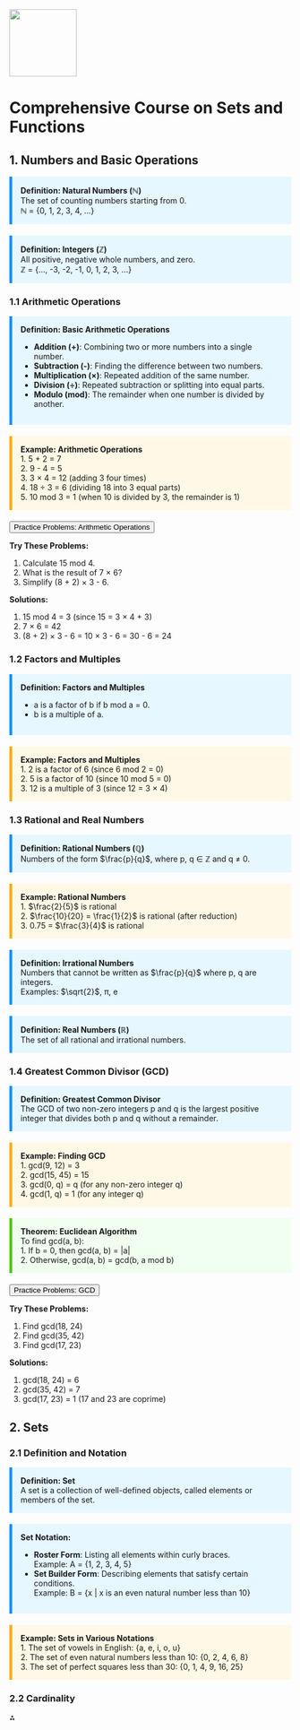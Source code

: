 <img src="https://r2cdn.perplexity.ai/pplx-full-logo-primary-dark%402x.png" class="logo" width="120"/>

# Comprehensive Course on Sets and Functions

## 1. Numbers and Basic Operations

<div style="background-color: #e6f7ff; padding: 15px; border-left: 5px solid #1890ff; margin-bottom: 20px;">
<strong>Definition: Natural Numbers (ℕ)</strong><br>
The set of counting numbers starting from 0.<br>
ℕ = {0, 1, 2, 3, 4, ...}
</div>
<div style="background-color: #e6f7ff; padding: 15px; border-left: 5px solid #1890ff; margin-bottom: 20px;">
<strong>Definition: Integers (ℤ)</strong><br>
All positive, negative whole numbers, and zero.<br>
ℤ = {..., -3, -2, -1, 0, 1, 2, 3, ...}
</div>

### 1.1 Arithmetic Operations

<div style="background-color: #e6f7ff; padding: 15px; border-left: 5px solid #1890ff; margin-bottom: 20px;">
<strong>Definition: Basic Arithmetic Operations</strong>
<ul>
<li><strong>Addition (+)</strong>: Combining two or more numbers into a single number.</li>
<li><strong>Subtraction (-)</strong>: Finding the difference between two numbers.</li>
<li><strong>Multiplication (×)</strong>: Repeated addition of the same number.</li>
<li><strong>Division (÷)</strong>: Repeated subtraction or splitting into equal parts.</li>
<li><strong>Modulo (mod)</strong>: The remainder when one number is divided by another.</li>
</ul>
</div>
<div style="background-color: #fff8e6; padding: 15px; border-left: 5px solid #faad14; margin-bottom: 20px;">
<strong>Example: Arithmetic Operations</strong><br>
1. 5 + 2 = 7<br>
2. 9 - 4 = 5<br>
3. 3 × 4 = 12 (adding 3 four times)<br>
4. 18 ÷ 3 = 6 (dividing 18 into 3 equal parts)<br>
5. 10 mod 3 = 1 (when 10 is divided by 3, the remainder is 1)
</div>
<button type="button" class="collapsible">Practice Problems: Arithmetic Operations</button>

<div class="content">
<p><strong>Try These Problems:</strong></p>
<ol>
  <li>Calculate 15 mod 4.</li>
  <li>What is the result of 7 × 6?</li>
  <li>Simplify (8 + 2) × 3 - 6.</li>
</ol>

<p><strong>Solutions:</strong></p>
<ol>
  <li>15 mod 4 = 3 (since 15 = 3 × 4 + 3)</li>
  <li>7 × 6 = 42</li>
  <li>(8 + 2) × 3 - 6 = 10 × 3 - 6 = 30 - 6 = 24</li>
</ol>
</div>

### 1.2 Factors and Multiples

<div style="background-color: #e6f7ff; padding: 15px; border-left: 5px solid #1890ff; margin-bottom: 20px;">
<strong>Definition: Factors and Multiples</strong><br>
<ul>
<li>a is a factor of b if b mod a = 0.</li>
<li>b is a multiple of a.</li>
</ul>
</div>
<div style="background-color: #fff8e6; padding: 15px; border-left: 5px solid #faad14; margin-bottom: 20px;">
<strong>Example: Factors and Multiples</strong><br>
1. 2 is a factor of 6 (since 6 mod 2 = 0)<br>
2. 5 is a factor of 10 (since 10 mod 5 = 0)<br>
3. 12 is a multiple of 3 (since 12 = 3 × 4)
</div>

### 1.3 Rational and Real Numbers

<div style="background-color: #e6f7ff; padding: 15px; border-left: 5px solid #1890ff; margin-bottom: 20px;">
<strong>Definition: Rational Numbers (ℚ)</strong><br>
Numbers of the form $\frac{p}{q}$, where p, q ∈ ℤ and q ≠ 0.
</div>
<div style="background-color: #fff8e6; padding: 15px; border-left: 5px solid #faad14; margin-bottom: 20px;">
<strong>Example: Rational Numbers</strong><br>
1. $\frac{2}{5}$ is rational<br>
2. $\frac{10}{20} = \frac{1}{2}$ is rational (after reduction)<br>
3. 0.75 = $\frac{3}{4}$ is rational
</div>
<div style="background-color: #e6f7ff; padding: 15px; border-left: 5px solid #1890ff; margin-bottom: 20px;">
<strong>Definition: Irrational Numbers</strong><br>
Numbers that cannot be written as $\frac{p}{q}$ where p, q are integers.<br>
Examples: $\sqrt{2}$, π, e
</div>
<div style="background-color: #e6f7ff; padding: 15px; border-left: 5px solid #1890ff; margin-bottom: 20px;">
<strong>Definition: Real Numbers (ℝ)</strong><br>
The set of all rational and irrational numbers.
</div>

### 1.4 Greatest Common Divisor (GCD)

<div style="background-color: #e6f7ff; padding: 15px; border-left: 5px solid #1890ff; margin-bottom: 20px;">
<strong>Definition: Greatest Common Divisor</strong><br>
The GCD of two non-zero integers p and q is the largest positive integer that divides both p and q without a remainder.
</div>
<div style="background-color: #fff8e6; padding: 15px; border-left: 5px solid #faad14; margin-bottom: 20px;">
<strong>Example: Finding GCD</strong><br>
1. gcd(9, 12) = 3<br>
2. gcd(15, 45) = 15<br>
3. gcd(0, q) = q (for any non-zero integer q)<br>
4. gcd(1, q) = 1 (for any integer q)
</div>
<div style="background-color: #f0fff0; padding: 15px; border-left: 5px solid #52c41a; margin-bottom: 20px;">
<strong>Theorem: Euclidean Algorithm</strong><br>
To find gcd(a, b):<br>
1. If b = 0, then gcd(a, b) = |a|<br>
2. Otherwise, gcd(a, b) = gcd(b, a mod b)
</div>
<button type="button" class="collapsible">Practice Problems: GCD</button>

<div class="content">
<p><strong>Try These Problems:</strong></p>
<ol>
  <li>Find gcd(18, 24)</li>
  <li>Find gcd(35, 42)</li>
  <li>Find gcd(17, 23)</li>
</ol>

<p><strong>Solutions:</strong></p>
<ol>
  <li>gcd(18, 24) = 6</li>
  <li>gcd(35, 42) = 7</li>
  <li>gcd(17, 23) = 1 (17 and 23 are coprime)</li>
</ol>
</div>

## 2. Sets

### 2.1 Definition and Notation

<div style="background-color: #e6f7ff; padding: 15px; border-left: 5px solid #1890ff; margin-bottom: 20px;">
<strong>Definition: Set</strong><br>
A set is a collection of well-defined objects, called elements or members of the set.
</div>
<div style="background-color: #e6f7ff; padding: 15px; border-left: 5px solid #1890ff; margin-bottom: 20px;">
<strong>Set Notation:</strong>
<ul>
<li><strong>Roster Form</strong>: Listing all elements within curly braces.<br>
Example: A = {1, 2, 3, 4, 5}</li>
<li><strong>Set Builder Form</strong>: Describing elements that satisfy certain conditions.<br>
Example: B = {x | x is an even natural number less than 10}</li>
</ul>
</div>
<div style="background-color: #fff8e6; padding: 15px; border-left: 5px solid #faad14; margin-bottom: 20px;">
<strong>Example: Sets in Various Notations</strong><br>
1. The set of vowels in English: {a, e, i, o, u}<br>
2. The set of even natural numbers less than 10: {0, 2, 4, 6, 8}<br>
3. The set of perfect squares less than 30: {0, 1, 4, 9, 16, 25}
</div>

### 2.2 Cardinality

<div style="

<div style="text-align: center">⁂</div>

[^1]: M1_VOL1_SETS-FUNCTIONS.pdf

[^2]: https://www.math.ucdavis.edu/~hunter/intro_analysis_pdf/ch1.pdf

[^3]: https://byjus.com/maths/sets-questions/

[^4]: https://www.w3schools.com/howto/howto_js_collapsible.asp

[^5]: https://www.avepoint.com/blog/sharepoint-hybrid/sharepoint-site-ux

[^6]: https://byjus.com/maths/venn-diagrams/

[^7]: https://www.cuemath.com/learn/mathematics/functions-mapping-diagram/

[^8]: https://www.youtube.com/watch?v=WHfef-NghN8

[^9]: https://math4cs.university/notes/01-sets_relations_functions/

[^10]: https://testbook.com/objective-questions/mcq-on-set-theory-and-types-of-sets--5eea6a1439140f30f369f22a

[^11]: https://testbook.com/objective-questions/mcq-on-functions--5eea6a0a39140f30f369dc86

[^12]: https://byjus.com/maths/sets/

[^13]: https://www.uwindsor.ca/drupal/367/creating-collapsible-content

[^14]: https://www.cuemath.com/algebra/venn-diagram/

[^15]: https://www.learncbse.in/relationship-in-sets-using-venn-diagram/

[^16]: https://www.tutorialspoint.com/discrete_mathematics/discrete_mathematics_venn_diagrams_on_sets.htm

[^17]: https://www.youtube.com/watch?v=y6L1fQA5yc0

[^18]: https://byjus.com/jee/sets-relations-and-functions-previous-year-questions-with-solutions/

[^19]: https://www.youtube.com/watch?v=upt6qOXMSpY

[^20]: https://onlineexammaker.com/kb/30-user-interface-quiz-questions-and-answers/

[^21]: https://tentotwelvemath.com/interactive/interactive-math-quizzes/

[^22]: https://www.khanacademy.org/math/class-12-bridge/x09646558c1ff0797:set-theory/x09646558c1ff0797:functions/quiz/x09646558c1ff0797:set-theory-quiz-2

[^23]: https://ocw.mit.edu/courses/18-s996-category-theory-for-scientists-spring-2013/7cb36ef846a0cff84b34cda2e7742122_MIT18_S996S13_chapter2.pdf

[^24]: https://www.goclasses.in/courses/63f9aa9be4b0a8a370cfb0ad

[^25]: https://www.overleaf.com/learn/latex/Theorems_and_proofs

[^26]: https://www.youtube.com/watch?v=8iMIOH3-gXI

[^27]: https://www.cs.cornell.edu/~rafael/discmath.pdf

[^28]: https://dev.to/jordanfinners/creating-a-collapsible-section-with-nothing-but-html-4ip9

[^29]: https://support.microsoft.com/en-us/office/video-collapsible-headings-c7b03e92-a397-479d-b989-57393daf2d65

[^30]: https://sharepointmaven.com/how-to-create-an-faq-using-collapsible-sections-in-sharepoint-online/

[^31]: https://upesonline.ac.in/blog/ui-designer-interview-questions-with-answers

[^32]: https://www.portfoliobox.net/blog/set-up-an-faq-section-with-collapsible-answers-on-your-portfolio-website

[^33]: https://math.libretexts.org/Courses/Monroe_Community_College/MTH_220_Discrete_Math/6:_Relations/6.1:_Relations_on_Sets

[^34]: https://byjus.com/maths/relations-and-its-types/

[^35]: https://study.com/academy/lesson/how-to-use-and-draw-mapping-diagrams.html

[^36]: https://www.freeonlinetest.in/question-and-answer/aptitude/sets-and-functions

[^37]: https://www.selfstudys.com/mcq/jee/maths/online-test/chapter-1-sets-relations-and-functions

[^38]: https://gmstat.com/maths-pi/chapter-2/

[^39]: https://merithub.com/quiz/basic-structures-sets-functions-sequences-sums-and-matrices-c8td799nuvt3avnrjij0

[^40]: https://www.math10.com/tests/sets.html

[^41]: https://www.selfstudys.com/mcq/cbse/mock-test/class-11th/maths-chapter-1-sets

